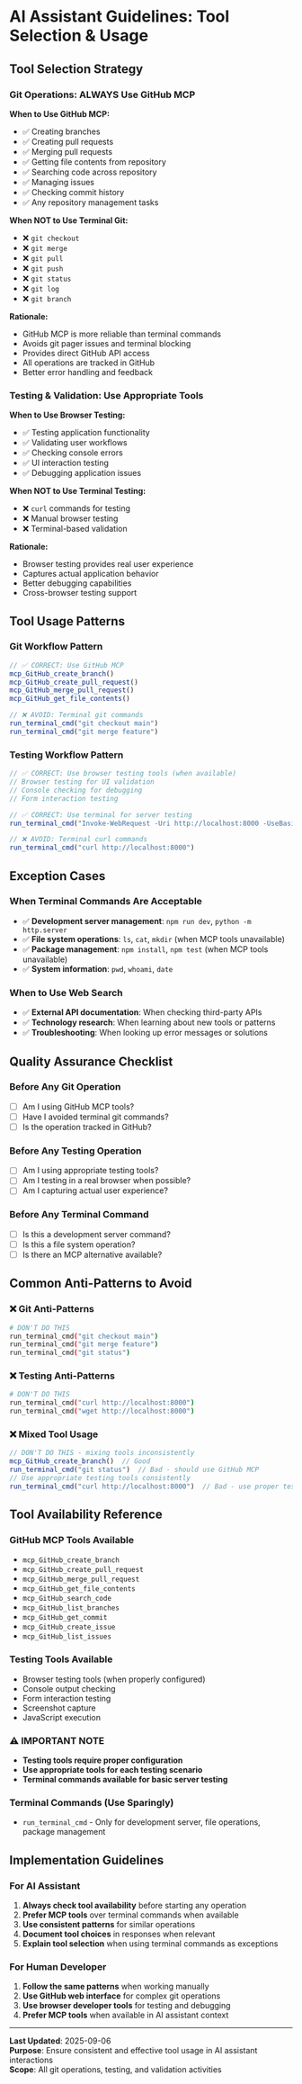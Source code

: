 # AI Assistant Guidelines: Tool Selection & Usage

## **Tool Selection Strategy**

### **Git Operations: ALWAYS Use GitHub MCP**

**When to Use GitHub MCP:**
- ✅ Creating branches
- ✅ Creating pull requests
- ✅ Merging pull requests
- ✅ Getting file contents from repository
- ✅ Searching code across repository
- ✅ Managing issues
- ✅ Checking commit history
- ✅ Any repository management tasks

**When NOT to Use Terminal Git:**
- ❌ `git checkout`
- ❌ `git merge`
- ❌ `git pull`
- ❌ `git push`
- ❌ `git status`
- ❌ `git log`
- ❌ `git branch`

**Rationale:**
- GitHub MCP is more reliable than terminal commands
- Avoids git pager issues and terminal blocking
- Provides direct GitHub API access
- All operations are tracked in GitHub
- Better error handling and feedback

### **Testing & Validation: Use Appropriate Tools**

**When to Use Browser Testing:**
- ✅ Testing application functionality
- ✅ Validating user workflows
- ✅ Checking console errors
- ✅ UI interaction testing
- ✅ Debugging application issues

**When NOT to Use Terminal Testing:**
- ❌ `curl` commands for testing
- ❌ Manual browser testing
- ❌ Terminal-based validation

**Rationale:**
- Browser testing provides real user experience
- Captures actual application behavior
- Better debugging capabilities
- Cross-browser testing support

## **Tool Usage Patterns**

### **Git Workflow Pattern**
```javascript
// ✅ CORRECT: Use GitHub MCP
mcp_GitHub_create_branch()
mcp_GitHub_create_pull_request()
mcp_GitHub_merge_pull_request()
mcp_GitHub_get_file_contents()

// ❌ AVOID: Terminal git commands
run_terminal_cmd("git checkout main")
run_terminal_cmd("git merge feature")
```

### **Testing Workflow Pattern**
```javascript
// ✅ CORRECT: Use browser testing tools (when available)
// Browser testing for UI validation
// Console checking for debugging
// Form interaction testing

// ✅ CORRECT: Use terminal for server testing
run_terminal_cmd("Invoke-WebRequest -Uri http://localhost:8000 -UseBasicParsing")

// ❌ AVOID: Terminal curl commands
run_terminal_cmd("curl http://localhost:8000")
```

## **Exception Cases**

### **When Terminal Commands Are Acceptable**
- ✅ **Development server management**: `npm run dev`, `python -m http.server`
- ✅ **File system operations**: `ls`, `cat`, `mkdir` (when MCP tools unavailable)
- ✅ **Package management**: `npm install`, `npm test` (when MCP tools unavailable)
- ✅ **System information**: `pwd`, `whoami`, `date`

### **When to Use Web Search**
- ✅ **External API documentation**: When checking third-party APIs
- ✅ **Technology research**: When learning about new tools or patterns
- ✅ **Troubleshooting**: When looking up error messages or solutions

## **Quality Assurance Checklist**

### **Before Any Git Operation**
- [ ] Am I using GitHub MCP tools?
- [ ] Have I avoided terminal git commands?
- [ ] Is the operation tracked in GitHub?

### **Before Any Testing Operation**
- [ ] Am I using appropriate testing tools?
- [ ] Am I testing in a real browser when possible?
- [ ] Am I capturing actual user experience?

### **Before Any Terminal Command**
- [ ] Is this a development server command?
- [ ] Is this a file system operation?
- [ ] Is there an MCP alternative available?

## **Common Anti-Patterns to Avoid**

### **❌ Git Anti-Patterns**
```bash
# DON'T DO THIS
run_terminal_cmd("git checkout main")
run_terminal_cmd("git merge feature")
run_terminal_cmd("git status")
```

### **❌ Testing Anti-Patterns**
```bash
# DON'T DO THIS
run_terminal_cmd("curl http://localhost:8000")
run_terminal_cmd("wget http://localhost:8000")
```

### **❌ Mixed Tool Usage**
```javascript
// DON'T DO THIS - mixing tools inconsistently
mcp_GitHub_create_branch()  // Good
run_terminal_cmd("git status")  // Bad - should use GitHub MCP
// Use appropriate testing tools consistently
run_terminal_cmd("curl http://localhost:8000")  // Bad - use proper testing tools
```

## **Tool Availability Reference**

### **GitHub MCP Tools Available**
- `mcp_GitHub_create_branch`
- `mcp_GitHub_create_pull_request`
- `mcp_GitHub_merge_pull_request`
- `mcp_GitHub_get_file_contents`
- `mcp_GitHub_search_code`
- `mcp_GitHub_list_branches`
- `mcp_GitHub_get_commit`
- `mcp_GitHub_create_issue`
- `mcp_GitHub_list_issues`

### **Testing Tools Available**
- Browser testing tools (when properly configured)
- Console output checking
- Form interaction testing
- Screenshot capture
- JavaScript execution

### **⚠️ IMPORTANT NOTE**
- **Testing tools require proper configuration**
- **Use appropriate tools for each testing scenario**
- **Terminal commands available for basic server testing**

### **Terminal Commands (Use Sparingly)**
- `run_terminal_cmd` - Only for development server, file operations, package management

## **Implementation Guidelines**

### **For AI Assistant**
1. **Always check tool availability** before starting any operation
2. **Prefer MCP tools** over terminal commands when available
3. **Use consistent patterns** for similar operations
4. **Document tool choices** in responses when relevant
5. **Explain tool selection** when using terminal commands as exceptions

### **For Human Developer**
1. **Follow the same patterns** when working manually
2. **Use GitHub web interface** for complex git operations
3. **Use browser developer tools** for testing and debugging
4. **Prefer MCP tools** when available in AI assistant context

---

**Last Updated**: 2025-09-06  
**Purpose**: Ensure consistent and effective tool usage in AI assistant interactions  
**Scope**: All git operations, testing, and validation activities

